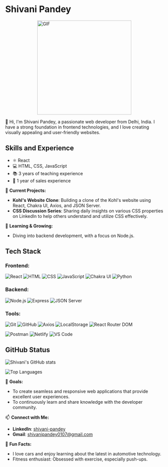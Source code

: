 
<!-- Use HTML for layout in README.md -->
# Shivani Pandey 
<div style="display: flex; justify-content: space-around;">
  
  <div>
    <img src="https://media.giphy.com/media/L1R1tvI9svkIWwpVYr/giphy.gif" width="300" alt="GIF"/>
  </div>
</div>



👋 Hi, I'm Shivani Pandey, a passionate web developer from Delhi, India. I have a strong foundation in frontend technologies, and I love creating visually appealing and user-friendly websites.

## Skills and Experience
*  ⚛ React
* 💻 HTML, CSS, JavaScript
* 📚 3 years of teaching experience
* 💼 1 year of sales experience

🔭 **Current Projects:**
- **Kohl's Website Clone**: Building a clone of the Kohl's website using React, Chakra UI, Axios, and JSON Server.
- **CSS Discussion Series**: Sharing daily insights on various CSS properties on LinkedIn to help others understand and utilize CSS effectively.

🌱 **Learning & Growing:**
- Diving into backend development, with a focus on Node.js.

## Tech Stack

### **Frontend:**
![React](https://img.shields.io/badge/React-61DAFB?style=flat&logo=react&logoColor=white)
![HTML](https://img.shields.io/badge/HTML5-E34F26?style=flat&logo=html5&logoColor=white)
![CSS](https://img.shields.io/badge/CSS3-1572B6?style=flat&logo=css3&logoColor=white)
![JavaScript](https://img.shields.io/badge/JavaScript-F7DF1E?style=flat&logo=javascript&logoColor=black)
![Chakra UI](https://img.shields.io/badge/Chakra_UI-319795?style=flat&logo=chakraui&logoColor=white)
![Python](https://img.shields.io/badge/Python-3776AB?style=flat&logo=python&logoColor=white)

### **Backend:**
![Node.js](https://img.shields.io/badge/Node.js-339933?style=flat&logo=node.js&logoColor=white)
![Express](https://img.shields.io/badge/Express.js-000000?style=flat&logo=express&logoColor=white)
![JSON Server](https://img.shields.io/badge/JSON_Server-4CAF50?style=flat&logo=json&logoColor=white)

### **Tools:**
![Git](https://img.shields.io/badge/Git-F05032?style=flat&logo=git&logoColor=white)
![GitHub](https://img.shields.io/badge/GitHub-181717?style=flat&logo=github&logoColor=white)
![Axios](https://img.shields.io/badge/Axios-5A29E3?style=flat&logo=axios&logoColor=white)
![LocalStorage](https://img.shields.io/badge/LocalStorage-F7DF1E?style=flat&logo=html5&logoColor=black)
![React Router DOM](https://img.shields.io/badge/React_Router_DOM-CA4245?style=flat&logo=react-router&logoColor=white)

![Postman](https://img.shields.io/badge/Postman-FF6C37?style=flat&logo=postman&logoColor=white)
![Netlify](https://img.shields.io/badge/Netlify-00C7B7?style=flat&logo=netlify&logoColor=white)
![VS Code](https://img.shields.io/badge/Visual_Studio_Code-007ACC?style=flat&logo=visual-studio-code&logoColor=white)

## GitHub Status

![Shivani's GitHub stats](https://github-readme-stats.vercel.app/api?username=shivanipandey5678&show_icons=true&hide_title=true&hide=prs&count_private=true&include_all_commits=true&hide_rank=true&theme=dark)

![Top Languages](https://github-readme-stats.vercel.app/api/top-langs/?username=shivanipandey5678&layout=compact&theme=dark)

🚀 **Goals:**
- To create seamless and responsive web applications that provide excellent user experiences.
- To continuously learn and share knowledge with the developer community.

📫 **Connect with Me:**
- **LinkedIn**: [shivani-pandey](https://www.linkedin.com/in/shivani-pandey)
- **Gmail**: [shivanipandey0107@gmail.com](mailto:shivanipandey0107@gmail.com)

💬 **Fun Facts:**
- I love cars and enjoy learning about the latest in automotive technology.
- Fitness enthusiast: Obsessed with exercise, especially push-ups.
